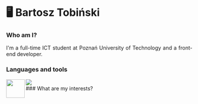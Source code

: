 # 🖥️ Bartosz Tobiński

### Who am I?
<p align="justify">I'm a full-time ICT student at Poznań University of Technology and a front-end developer.</p>

### Languages and tools
<img align="left" padding="5px" width="50px" src="https://cdn.jsdelivr.net/gh/devicons/devicon/icons/html5/html5-original-wordmark.svg" />
<img src="https://cdn.jsdelivr.net/gh/devicons/devicon/icons/css3/css3-plain-wordmark.svg" />
                    
<br/>
### What are my interests?



